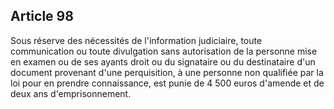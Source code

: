 Article 98
----
Sous réserve des nécessités de l'information judiciaire, toute communication ou
toute divulgation sans autorisation de la personne mise en examen ou de ses
ayants droit ou du signataire ou du destinataire d'un document provenant d'une
perquisition, à une personne non qualifiée par la loi pour en prendre
connaissance, est punie de 4 500 euros d'amende et de deux ans d'emprisonnement.
